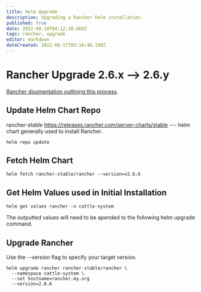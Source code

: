 ```yaml
---
title: Helm Upgrade
description: Upgrading a Rancher helm installation.
published: true
date: 2022-08-18T04:12:30.666Z
tags: rancher, upgrade
editor: markdown
dateCreated: 2022-08-17T03:16:46.180Z
---
```


# Rancher Upgrade 2.6.x --> 2.6.y
[Rancher doumentation outlining this process](https://rancher.com/docs/rancher/v2.6/en/installation/install-rancher-on-k8s/upgrades/).

## Update Helm Chart Repo

rancher-stable  https://releases.rancher.com/server-charts/stable --- helm chart generally used to install Rancher. 

```
helm repo update
```

## Fetch Helm Chart

```
helm fetch rancher-stable/rancher --version=v2.6.6
```

## Get Helm Values used in Initial Installation

```
helm get values rancher -n cattle-system
```

The outputted values will need to be apended to the following helm upgrade command.

## Upgrade Rancher

Use the --version flag to specify your target version. 

```
helm upgrade rancher rancher-stable/rancher \
  --namespace cattle-system \
  --set hostname=rancher.my.org
  --version=2.6.6
```

